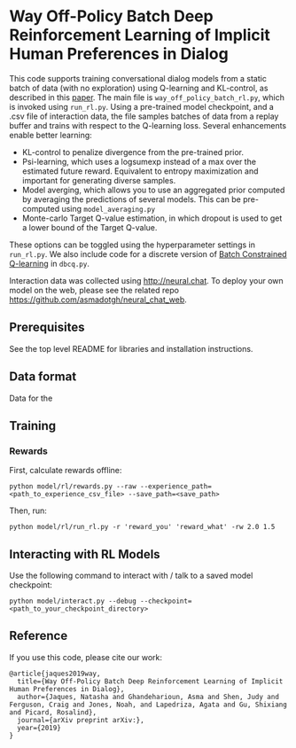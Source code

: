 # Way Off-Policy Batch Deep Reinforcement Learning of Implicit Human Preferences in Dialog

This code supports training conversational dialog models from a static batch of data (with no exploration) using Q-learning and KL-control, as described in this [paper](https://arxiv.org/abs/). The main file is ```way_off_policy_batch_rl.py```, which is invoked using ```run_rl.py```. Using a pre-trained model checkpoint, and a .csv file of interaction data, the file samples batches of data from a replay buffer and trains with respect to the Q-learning loss. Several enhancements enable better learning:
  * KL-control to penalize divergence from the pre-trained prior.
  * Psi-learning, which uses a logsumexp instead of a max over the estimated future reward. Equivalent to entropy maximization and important for generating diverse samples.
  * Model averging, which allows you to use an aggregated prior computed by averaging the predictions of several models. This can be pre-computed using ```model_averaging.py```
  * Monte-carlo Target Q-value estimation, in which dropout is used to get a lower bound of the Target Q-value.

These options can be toggled using the hyperparameter settings in ```run_rl.py```. We also include code for a discrete version of [Batch Constrained Q-learning](https://arxiv.org/abs/1812.02900) in ```dbcq.py```.

Interaction data was collected using http://neural.chat. To deploy your own model on the web, please see the related repo https://github.com/asmadotgh/neural_chat_web.

## Prerequisites
See the top level README for libraries and installation instructions.

## Data format
Data for the 

## Training


### Rewards

First, calculate rewards offline:
```
python model/rl/rewards.py --raw --experience_path=<path_to_experience_csv_file> --save_path=<save_path>
```

Then, run:
```
python model/rl/run_rl.py -r 'reward_you' 'reward_what' -rw 2.0 1.5
```

## Interacting with RL Models

Use the following command to interact with / talk to a saved model checkpoint:
```
python model/interact.py --debug --checkpoint=<path_to_your_checkpoint_directory>
```

## Reference
If you use this code, please cite our work:
```
@article{jaques2019way,
  title={Way Off-Policy Batch Deep Reinforcement Learning of Implicit Human Preferences in Dialog},
  author={Jaques, Natasha and Ghandeharioun, Asma and Shen, Judy and Ferguson, Craig and Jones, Noah, and Lapedriza, Agata and Gu, Shixiang and Picard, Rosalind},
  journal={arXiv preprint arXiv:},
  year={2019}
}
```